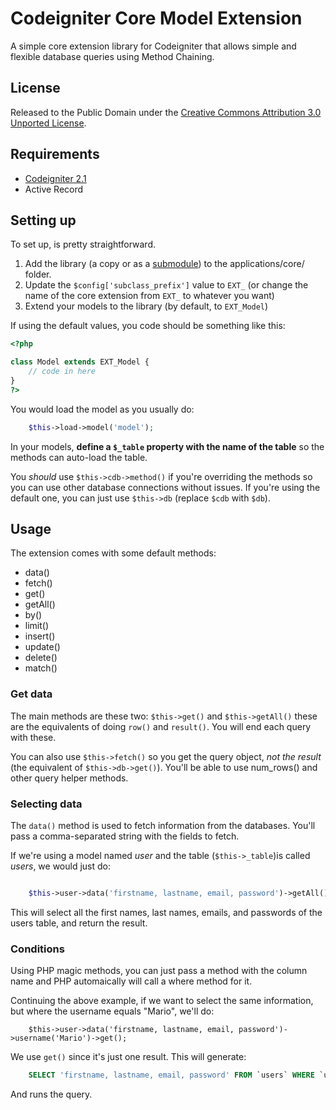 # Codeigniter Core Model Extension

A simple core extension library for Codeigniter that allows simple and flexible database queries using Method Chaining.

## License

Released to the Public Domain under the [Creative Commons Attribution 3.0 Unported License][ccl].

## Requirements

- [Codeigniter 2.1][ci]
- Active Record

## Setting up

To set up, is pretty straightforward.

1. Add the library (a copy or as a [submodule][git-submodule]) to the applications/core/ folder.
2. Update the `$config['subclass_prefix']` value to `EXT_` (or change the name of the core extension from `EXT_` to whatever you want)
3. Extend your models to the library (by default, to `EXT_Model`)

If using the default values, you code should be something like this:

```php
<?php

class Model extends EXT_Model {
	// code in here
}
?>
```

You would load the model as you usually do: 

```php
	$this->load->model('model');
```

In your models, __define a `$_table` property with the name of the table__ so the methods can auto-load the table.

You _should_ use `$this->cdb->method()` if you're overriding the methods so you can use other database connections without issues. If you're using the default one, you can just use `$this->db` (replace `$cdb` with `$db`).

## Usage

The extension comes with some default methods:

- data()
- fetch()
- get()
- getAll()
- by()
- limit()
- insert()
- update()
- delete()
- match()

### Get data

The main methods are these two: `$this->get()` and `$this->getAll()` these are the equivalents of doing `row()` and `result()`. You will end each query with these.

You can also use `$this->fetch()` so you get the query object, _not the result_ (the equivalent of `$this->db->get()`). You'll be able to use num_rows() and other query helper methods.

### Selecting data

The `data()` method is used to fetch information from the databases. You'll pass a comma-separated string with the fields to fetch.

If we're using a model named _user_ and the table (`$this->_table`)is called _users_, we would just do:

```php

	$this->user->data('firstname, lastname, email, password')->getAll();
```

This will select all the first names, last names, emails, and passwords of the users table, and return the result.

### Conditions

Using PHP magic methods, you can just pass a method with the column name and PHP automaically will call a where method for it.

Continuing the above example, if we want to select the same information, but where the username equals "Mario", we'll do:

```
	$this->user->data('firstname, lastname, email, password')->username('Mario')->get();
```

We use `get()` since it's just one result. This will generate:

```sql
	SELECT 'firstname, lastname, email, password' FROM `users` WHERE `username` = 'Mario';
```

And runs the query.

[ccl]: http://creativecommons.org/licenses/by/3.0
[ci]: http://codeigniter.com
[git-submodule]: http://chrisjean.com/2009/04/20/git-submodules-adding-using-removing-and-updating/